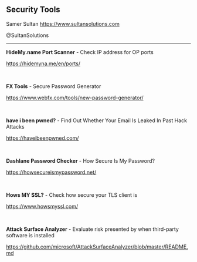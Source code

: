 ## Security Tools

Samer Sultan
https://www.sultansolutions.com

@SultanSolutions

---


**HideMy.name Port Scanner** - Check IP address for OP ports 

https://hidemyna.me/en/ports/

&nbsp;
&nbsp;

**FX Tools** - Secure Password Generator

https://www.webfx.com/tools/new-password-generator/

&nbsp;
&nbsp;

**have i been pwned?** - Find Out Whether Your Email Is Leaked In Past Hack Attacks

https://haveibeenpwned.com/

&nbsp;
&nbsp;

**Dashlane Password Checker** - How Secure Is My Password?

https://howsecureismypassword.net/

&nbsp;
&nbsp;


**Hows MY SSL?** - Check how secure your TLS client is

https://www.howsmyssl.com/

&nbsp;
&nbsp;

**Attack Surface Analyzer** - Evaluate risk presented by when third-party software is installed 

https://github.com/microsoft/AttackSurfaceAnalyzer/blob/master/README.md

&nbsp;
&nbsp;
